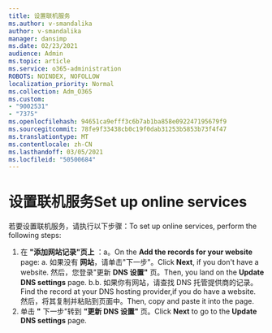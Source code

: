 ```yaml
---
title: 设置联机服务
ms.author: v-smandalika
author: v-smandalika
manager: dansimp
ms.date: 02/23/2021
audience: Admin
ms.topic: article
ms.service: o365-administration
ROBOTS: NOINDEX, NOFOLLOW
localization_priority: Normal
ms.collection: Adm_O365
ms.custom:
- "9002531"
- "7375"
ms.openlocfilehash: 94651ca9efff3c6b7ab1ba858e092247195679f9
ms.sourcegitcommit: 78fe9f33438cb0c19f0dab31253b5853b73f4f47
ms.translationtype: MT
ms.contentlocale: zh-CN
ms.lasthandoff: 03/05/2021
ms.locfileid: "50500684"
---
```

# <a name="set-up-online-services"></a><span data-ttu-id="3c2b5-102">设置联机服务</span><span class="sxs-lookup"><span data-stu-id="3c2b5-102">Set up online services</span></span>

<span data-ttu-id="3c2b5-103">若要设置联机服务，请执行以下步骤：</span><span class="sxs-lookup"><span data-stu-id="3c2b5-103">To set up online services, perform the following steps:</span></span>

1. <span data-ttu-id="3c2b5-104">在 **"添加网站记录"页上** ：a。</span><span class="sxs-lookup"><span data-stu-id="3c2b5-104">On the **Add the records for your website** page: a.</span></span> <span data-ttu-id="3c2b5-105">如果没有 **网站**，请单击"下一步"。</span><span class="sxs-lookup"><span data-stu-id="3c2b5-105">Click **Next**, if you don't have a website.</span></span> <span data-ttu-id="3c2b5-106">然后，您登录"更新 **DNS 设置"** 页。</span><span class="sxs-lookup"><span data-stu-id="3c2b5-106">Then, you land on the **Update DNS settings** page.</span></span>
    <span data-ttu-id="3c2b5-107">b.</span><span class="sxs-lookup"><span data-stu-id="3c2b5-107">b.</span></span> <span data-ttu-id="3c2b5-108">如果你有网站，请查找 DNS 托管提供商的记录。</span><span class="sxs-lookup"><span data-stu-id="3c2b5-108">Find the record at your DNS hosting provider,if you do have a website.</span></span> <span data-ttu-id="3c2b5-109">然后，将其复制并粘贴到页面中。</span><span class="sxs-lookup"><span data-stu-id="3c2b5-109">Then, copy and paste it into the page.</span></span>
2. <span data-ttu-id="3c2b5-110">单击 **"** 下一步"转到 **"更新 DNS 设置"** 页。</span><span class="sxs-lookup"><span data-stu-id="3c2b5-110">Click **Next** to go to the **Update DNS settings** page.</span></span>